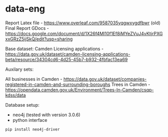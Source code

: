 # data-eng

Report Latex file - https://www.overleaf.com/9587035yqgwxygdfbwr (old)
Final Report GDocs - https://docs.google.com/document/d/1X26f4Ml10f1Ef8iMYeZVuJ4vKtjrPXGxxGRzZ5ijSkQ/edit?usp=sharing

Base dataset:
Camden Licensing applications - https://data.gov.uk/dataset/camden-licensing-applications-beta/resource/34304cd6-4d25-45b7-b932-4fbfac13ea69


Auxilary sets:

All businesses in Camden -  https://data.gov.uk/dataset/companies-registered-in-camden-and-surrounding-boroughs
Trees in Camden - https://opendata.camden.gov.uk/Environment/Trees-In-Camden/csqp-kdss/data


Database setup:

* neo4j (tested with version 3.0.6)
* python interface
```
pip install neo4j-driver
```
